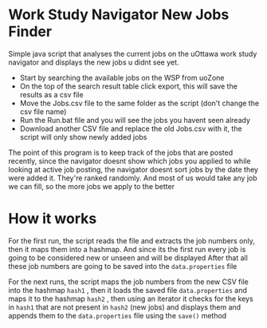 # Work Study Navigator New Jobs Finder
Simple java script that analyses the current jobs on the uOttawa work study navigator and displays the new jobs u didnt see yet.

* Start by searching the available jobs on the WSP from uoZone
* On the top of the search result table click export, this will save the results as a csv file
* Move the Jobs.csv file to the same folder as the script (don't change the csv file name)
* Run the Run.bat file and you will see the jobs you havent seen already
* Download another CSV file and replace the old Jobs.csv with it, the script will only show newly added jobs

The point of this program is to keep track of the jobs that are posted recently, since the navigator doesnt show which jobs you applied to while looking at active job posting, the navigator doesnt sort jobs by the date they were added it. They're ranked randomly. And most of us would take any job we can fill, so the more jobs we apply to the better

# How it works

For the first run, the script reads the file and extracts the job numbers only, then it maps them into a hashmap. And since its the first run every job is going to be considered new or unseen and will be displayed
After that all these job numbers are going to be saved into the `data.properties` file

For the next runs, the script maps the job numbers from the new CSV file into the hashmap `hash1` , then it loads the saved file `data.properties` and maps it to the hashmap `hash2` , then using an iterator it checks for the keys in `hash1` that are not present in `hash2` (new jobs) and displays them and appends them to the `data.properties` file using the `save()` method


